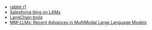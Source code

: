 - [rabbit r1](https://www.rabbit.tech/)
- [Salesforce blog on LAMs](https://blog.salesforceairesearch.com/large-action-models/)
- [LangChain tools](https://python.langchain.com/docs/modules/agents/tools/)
- [MM-LLMs: Recent Advances in MultiModal Large Language Models](https://huggingface.co/papers/2401.13601)
